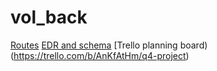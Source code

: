 # vol_back
[Routes](https://docs.google.com/document/d/1wo9ynG37YcNk1UnpgA62VMgiexrrNdDbDwFryOdNW08/edit?usp=sharing)
[EDR and schema](https://www.draw.io/?lightbox=1&highlight=0000ff&edit=_blank&layers=1&nav=1&title=CapstoneERD.xml#R7V1bc5s4FP41vGYQ4EseY%2BfSTNPdTNJtd58yilFszWLkFSK2%2B%2BtXAskGCxocC5tM1KYddCR0O%2Bc7iO9IxPHH89UNhYvZNxKiyPHccOX4l47nnXsB%2F18I1rmgNwC5YEpxmIsKgkf8C0mhK6UpDlFSKsgIiRhelIUTEsdowkoySClZlou9kKjc6gJOkSZ4nMBIl%2F7EIZvl0mHP3cq%2FIDydqZYDV%2BY8w8m%2FU0rSWLbneP5L9ifPnkNVlyyfzGBIlgWRf%2BX4Y0oIy6%2FmqzGKxNSqacvvu67J3fSbopg1ucHLb3iFUSqH%2FleCaCI7x9ZqQpIlnkcw5qnRC4nZo8xxeXoyw1F4B9ckFS0mjM%2BASo1mhOJfvDyMeBbgAp5NmdS31xe14Sgak4jQrB0fueJv6c5HUaNsi6KE33uvhgd2RN%2FgqlTwDiZM9ZJEEVwk%2BDnrt7hxDukUxyPCGJnLQmqU1%2BVOSQ36IxjhacxlE94Womou8tGAgKf16ZcaeUWUoVVBJNVxg8gcMbrmRWTuUN4hkRNIQ1luzRD0pWxWMEFfWSCUpj%2Fd1LxVP7%2BQFlBtDb5mDWmM%2F0vRbagbxAwuxCUfK8MweuAohPFU5I4YWcj5jNCLmn8quyqun9Wcg8Kc5mVHYqIwB%2BKFFM9xGGa1Fg0lJpklJgs4wfH0Lm%2FFD7aiB9maEBFe5UuUgWzGK0Ox6A1hkMHnjQ0vCI5ZNnG9Ef%2FhUzl2z3pOj490zNNgm%2BY%2FojhlYxInjEKcKRpxQ1siYWyjkJLFd25aSI22iJfejs14lTbjNbYZaSQcSQ2N5HAbCTQbuf96sHU8F1FYoemmRlK2CGMG8ZbOxTClOb%2BtXb9Gu5unmexG6YlQ0npBzX5LWu5pWr7GlI%2FVc%2F%2BAc9SON3DfVnRW2Qd3BWah3zsi9PuaUZwa%2BLk9fATU92oU2ynUDzQFZysoBXqufx%2B42fCqL61X6IhXGDb0CgrShxjN0HqFd3uFQY1ijXkFEwo%2Br3xH%2FK1XuIdJsiS0pdcG6xLe4RIA8Jr5BDAcHm4zisixXuEdXuG8RrfGvIIZFYMKFW88wA0l6aLaOfwgURozlLmQLyQVbFNVMZnl3hAYNVh7HH5pXVU7rupQCsxzG3JgwMQaWLnJarO%2B%2FmrSZD6NRwN1NmDOpRnRvU6AXq0WiGIUT5AlxU9HivsK7tIl%2BOfNPIIPTFiFTnlaWvwEtDioY047wYsDnTK1xPh%2BD4mgRr%2Bd4siAzoKm%2FHX4qS1nYFeQ70F%2BU1rcBD8CdNr0%2BuTI%2F0Brw36NcjtFggGd5vyTTp%2BwRX2HUD9sSHEZMQidFrWo3wP1wxrldgr1nk5jSmLLgr4roAfu8Hio96pIT4v5ZpjfoKnbmNcJwEvIkDP2nAu3mju%2BRMmE4gXDJK7jspe8xlv%2B7wVFzLLO3XQkftDMkYCBCTPTuUbrSRp7krrwpzk%2B2YiOdeZQ0zEKp0jxYHx8mK0fUASFK7na5mhTMmNzxR6jOLwQW9558uphDuO1kK0w%2B1vkn7l8nZqn%2FxFqOetzu8vT94hiPiJB2Wbq4vUIilemKgAlu05SOpF9V7S%2BGMNvEVZElFs120pIs7G%2FolKTVSqQbdwLG9vyxN4OT%2BwNdxifvPfyrq0itYp2CWewWxHLvJFWUWYRm4E3MxKdOORvljDGMH%2Be2KDDiYIO%2FR0baLoVHwSBAddRQTPaoMMJ9uLXbdzsRNChYsemDTrst5JonX00omedfbT78FvdXrc37I8ZcajYknlq0H%2Bgd4cPwTz6OvP4fc0V6l2PYZpY5HcI%2BceMOviWfzzg5N2H4B99nX%2B0aO8O2o8abvAtSXgA3FsnCY2ouAFHaOF%2BOrg3DgqY%2BP6CTgVauDeGe%2BvbB42oWGdsNBWbDAkoAAu2Vw8TlCj%2FTdDAKQYMepWTXREMUAPpTDCgtxsMcL1yFU2DAbtEMNityFwwoK8TPdmGE3v4oDtf5Bk0PHxg5psLOtVj4wAniAP061ijTsQBBjpbZOMAe60eNjjrdBxgoNM%2Fcj%2Bi%2FS5Pqy8O%2B8P%2FmPGAQQuU0ad5bxjULQg6RRMMdCYoPxivjtBb5HcF%2BY3jAQY%2BwjBogT36PMhv%2FVN8RlSsk0LjlGajsODvHPiBIomO8ty3X%2BQ7AP2tf5LPiIp1vvAHiZ5uLy3oOwR6v%2BFi%2F9zAztCBThHag4d7wL71b%2B4ZUXKDHV57ngkohQCKYYFiCCDm%2FRQxAPfMGw6VQAQCxEkCoATa0QEZOXDPfLfvFKMHrhs41ccNdM1UxBQUFJlCsLPZ%2B9aZMANQm3A3%2FPA7zxx4vXKYIQh2Knp3mIEnt79SIC%2B%2B%2FbUN%2FtX%2F)
[Trello planning board)(https://trello.com/b/AnKfAtHm/q4-project)

